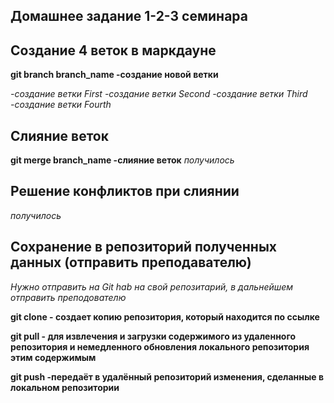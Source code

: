 ## Домашнее задание 1-2-3 семинара

## Создание 4 веток в маркдауне
**git branch branch_name -создание новой ветки**

*-создание ветки First*
*-создание ветки Second*
*-создание ветки Third*
*-создание ветки Fourth*

## Слияние веток

**git merge branch_name -слияние веток**
*получилось*

## Решение конфликтов при слиянии
*получилось*

## Сохранение в репозиторий полученных данных (отправить преподавателю)

*Нужно отправить на Git hab на свой репозитарий, в дальнейшем отправить преподователю*

**git clone - создает копию репозитория, который находится по ссылке**

**git pull - для извлечения и загрузки содержимого из удаленного репозитория и немедленного обновления локального репозитория этим содержимым**

**git push -передаёт в удалённый репозиторий изменения, сделанные в локальном репозитории**

